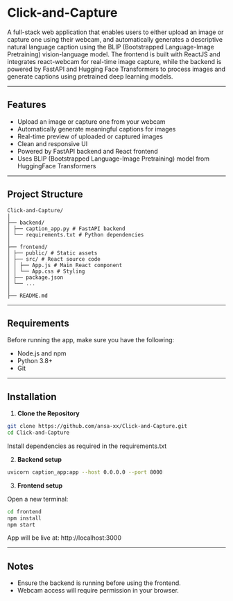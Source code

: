 # Click-and-Capture

A full-stack web application that enables users to either upload an image or capture one using their webcam, and automatically generates a descriptive natural language caption using the BLIP (Bootstrapped Language-Image Pretraining) vision-language model. The frontend is built with ReactJS and integrates react-webcam for real-time image capture, while the backend is powered by FastAPI and Hugging Face Transformers to process images and generate captions using pretrained deep learning models.

---

## Features

- Upload an image or capture one from your webcam
- Automatically generate meaningful captions for images
- Real-time preview of uploaded or captured images
- Clean and responsive UI
- Powered by FastAPI backend and React frontend
- Uses BLIP (Bootstrapped Language-Image Pretraining) model from HuggingFace Transformers

---

## Project Structure

```
Click-and-Capture/
│
├── backend/
│ ├── caption_app.py # FastAPI backend
│ └── requirements.txt # Python dependencies
│
├── frontend/
│ ├── public/ # Static assets
│ ├── src/ # React source code
│ │ ├── App.js # Main React component
│ │ └── App.css # Styling
│ ├── package.json
│ └── ...
│
├── README.md
```

---

## Requirements

Before running the app, make sure you have the following:

- Node.js and npm
- Python 3.8+
- Git

---

## Installation

1. **Clone the Repository**  
```bash
git clone https://github.com/ansa-xx/Click-and-Capture.git
cd Click-and-Capture
```
Install dependencies as required in the requirements.txt

2. **Backend setup**
```bash
uvicorn caption_app:app --host 0.0.0.0 --port 8000
```

3. **Frontend setup**

Open a new terminal:
```bash
cd frontend
npm install
npm start
```
App will be live at: http://localhost:3000

---

## Notes
- Ensure the backend is running before using the frontend.
- Webcam access will require permission in your browser.
